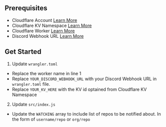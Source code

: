 ## Prerequisites

- Cloudflare Account [Learn More](https://dash.cloudflare.com/)
- Cloudflare KV Namespace [Learn More](https://developers.cloudflare.com/workers/runtime-apis/kv)
- Cloudflare Worker [Learn More](https://workers.cloudflare.com/)
- Discord Webhook URL [Learn More](https://support.discord.com/hc/en-us/articles/228383668-Intro-to-Webhooks)

## Get Started

1. Update `wrangler.toml`
- Replace the worker name in line 1
- Replace `YOUR_DISCORD_WEBHOOK_URL` with your Discord Webhook URL in `wrangler.toml` file.
- Replace `YOUR_KV_HERE` with the KV id optained from Cloudflare KV Namespace

2. Update `src/index.js`
- Update the `WATCHING` array to include list of repos to be notified about. In the form of `username/repo` or `org/repo`
